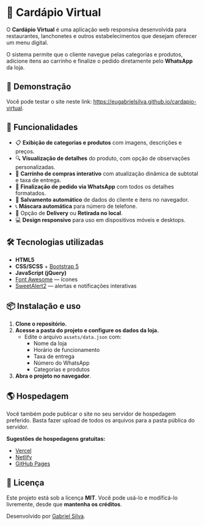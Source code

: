 # 📱 Cardápio Virtual

O **Cardápio Virtual** é uma aplicação web responsiva desenvolvida para restaurantes, lanchonetes e outros estabelecimentos que desejam oferecer um menu digital.

O sistema permite que o cliente navegue pelas categorias e produtos, adicione itens ao carrinho e finalize o pedido diretamente pelo **WhatsApp** da loja.

## 🚀 Demonstração

Você pode testar o site neste link: https://eugabrielsilva.github.io/cardapio-virtual.

## 💭 Funcionalidades

- 📋 **Exibição de categorias e produtos** com imagens, descrições e preços.
- 🔍 **Visualização de detalhes** do produto, com opção de observações personalizadas.
- 🛒 **Carrinho de compras interativo** com atualização dinâmica de subtotal e taxa de entrega.
- 💬 **Finalização de pedido via WhatsApp** com todos os detalhes formatados.
- 💾 **Salvamento automático** de dados do cliente e itens no navegador.
- 📞 **Máscara automática** para número de telefone.
- 🚚 Opção de **Delivery** ou **Retirada no local**.
- 💻 **Design responsivo** para uso em dispositivos móveis e desktops.

## 🛠 Tecnologias utilizadas

- **HTML5**
- **CSS/SCSS** + [Bootstrap 5](https://getbootstrap.com/)
- **JavaScript (jQuery)**
- [Font Awesome](https://fontawesome.com/) — ícones
- [SweetAlert2](https://sweetalert2.github.io/) — alertas e notificações interativas

## 📦 Instalação e uso

1. **Clone o repositório.**
2. **Acesse a pasta do projeto e configure os dados da loja.**
   - Edite o arquivo `assets/data.json` com:
     - Nome da loja
     - Horário de funcionamento
     - Taxa de entrega
     - Número do WhatsApp
     - Categorias e produtos
3. **Abra o projeto no navegador**.

## 🌎 Hospedagem

Você também pode publicar o site no seu servidor de hospedagem preferido. Basta fazer upload de todos os arquivos para a pasta pública do servidor.

**Sugestões de hospedagens gratuitas:**

- [Vercel](https://vercel.com)
- [Netlify](https://netlify.com)
- [GitHub Pages](https://docs.github.com/pt/pages)

## 📜 Licença

Este projeto está sob a licença **MIT**. Você pode usá-lo e modificá-lo livremente, desde que **mantenha os créditos**.

Desenvolvido por [Gabriel Silva](https://gabrielsilva.dev.br).
